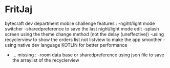 # FritJaj
bytecraft dev department mobile challenge 
features : 
-ngiht/light mode switcher
-sharedpreference to save the last night/light mode edit
-splash screen using the theme change method (not the delay (uneffective)) 
-using recyclerview to show the orders list not listview to make the app smoother 
-using native dev language KOTLIN for better performance 
- ...
missing :
-room data base or sharedpreference using json file to save the arraylist of the recyclerview
